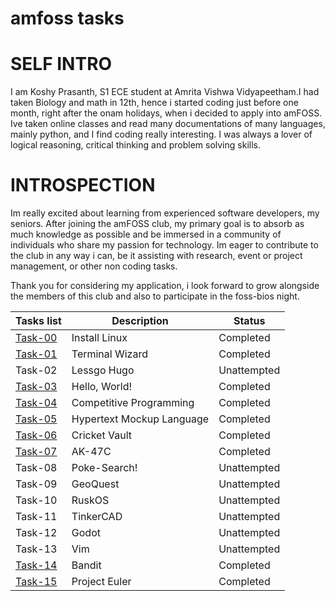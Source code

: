 # amfoss tasks

# SELF INTRO


I am Koshy Prasanth, S1 ECE student at Amrita Vishwa Vidyapeetham.I had taken Biology and math in 12th, hence
i started coding just before one month, right after the onam holidays, when i decided to apply into amFOSS. 
Ive taken online classes and read many documentations of many languages, mainly python, and I find coding really 
interesting. I was always a lover of logical reasoning, critical thinking and problem solving skills. 

# INTROSPECTION

Im really excited about learning from experienced software developers, my seniors. After joining the amFOSS club, 
my primary goal is to absorb as much knowledge as possible and be immersed in a community of individuals who share 
my passion for technology. Im eager to contribute to the club in any way i can, be it assisting with research, 
event or project management, or other non coding tasks.


Thank you for considering my application, i look forward to grow alongside the members of this club and also 
to participate in the foss-bios night. 




| Tasks list | Description                | Status         |
|------------|----------------------------|----------------|
|[Task-00](./task-00)   | Install Linux              | Completed      |
|[Task-01](./task-01)   | Terminal Wizard            | Completed      |
| Task-02    | Lessgo Hugo                | Unattempted    |
|[Task-03](./task-03)   | Hello, World!              | Completed      |
|[Task-04](./task-04)   | Competitive Programming    | Completed      |
|[Task-05](./task-05)   | Hypertext Mockup Language  | Completed      |
|[Task-06](./task-06)   | Cricket Vault              | Completed      |
|[Task-07](./task-07)   | AK-47C                     | Completed      |
| Task-08    | Poke-Search!               | Unattempted    |
| Task-09    | GeoQuest                   | Unattempted    |
| Task-10    | RuskOS                     | Unattempted    |
| Task-11    | TinkerCAD                  | Unattempted
| Task-12    | Godot                      | Unattempted    |
| Task-13    | Vim                        | Unattempted    |
|[Task-14](./task-14)   | Bandit                     | Completed      | 
|[Task-15](./task-15)   | Project Euler              | Completed      | 
